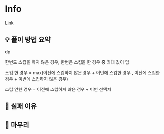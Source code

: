 # Info
[Link](https://boj.kr/23815)
## 💡 풀이 방법 요약

dp

한번도 스킵을 하지 않은 경우, 한번은 스킵을 한 경우 중 최대 값이 답

스킵 한 경우 = max(이전에 스킵하지 않은 경우 + 이번에 스킵한 경우 , 이전에 스킵한 경우 + 이번에 스킵하지 않은 경우)

스킵 안한 경우 = 이전에 스킵하지 않은 경우 + 이번 선택지
## 👀 실패 이유

## 🙂 마무리
